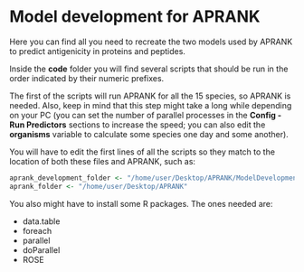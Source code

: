 # Model development for APRANK

Here you can find all you need to recreate the two models used by APRANK to predict antigenicity in proteins and peptides.

Inside the **code** folder you will find several scripts that should be run in the order indicated by their numeric prefixes.

The first of the scripts will run APRANK for all the 15 species, so APRANK is needed. Also, keep in mind that this step might take a long while depending on your PC (you can set the number of parallel processes in the **Config - Run Predictors** sections to increase the speed; you can also edit the **organisms** variable to calculate some species one day and some another).

You will have to edit the first lines of all the scripts so they match to the location of both these files and APRANK, such as:

```r
aprank_development_folder <- "/home/user/Desktop/APRANK/ModelDevelopment"
aprank_folder <- "/home/user/Desktop/APRANK"
```

You also might have to install some R packages. The ones needed are:

- data.table
- foreach
- parallel
- doParallel
- ROSE
